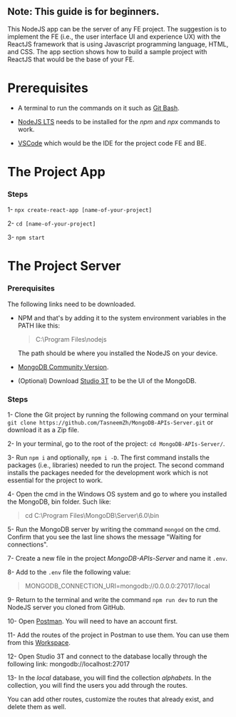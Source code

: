 ## Note: This guide is for beginners.

This NodeJS app can be the server of any FE project. The suggestion is to implement the FE (i.e., the user interface UI and experience UX) with the ReactJS framework that is using Javascript programming language, HTML, and CSS. The app section shows how to build a sample project with ReactJS that would be the base of your FE.

# Prerequisites

- A terminal to run the commands on it such as [Git Bash](https://git-scm.com/downloads).

- [NodeJS LTS](https://nodejs.org/en/download/) needs to be installed for the *npm* and *npx* commands to work.

- [VSCode](https://code.visualstudio.com/download) which would be the IDE for the project code FE and BE.

# The Project App

### Steps

1- `npx create-react-app [name-of-your-project]`

2- `cd [name-of-your-project]`

3- `npm start`

# The Project Server

### Prerequisites

The following links need to be downloaded.

- NPM and that's by adding it to the system environment variables in the PATH like this: 

    > C:\Program Files\nodejs

    The path should be where you installed the NodeJS on your device.

- [MongoDB Community Version](https://www.mongodb.com/try/download/community).

- (Optional) Download [Studio 3T](https://studio3t.com/download/) to be the UI of the MongoDB.

### Steps

1- Clone the Git project by running the following command on your terminal `git clone https://github.com/TasneemZh/MongoDB-APIs-Server.git` or download it as a Zip file.

2- In your terminal, go to the root of the project: `cd MongoDB-APIs-Server/`.

3- Run `npm i` and optionally, `npm i -D`. The first command installs the packages (i.e., libraries) needed to run the project. The second command installs the packages needed for the development work which is not essential for the project to work.

4- Open the cmd in the Windows OS system and go to where you installed the MongoDB, bin folder. Such like:

> cd C:\\Program Files\\MongoDB\\Server\\6.0\\bin

5- Run the MongoDB server by writing the command `mongod` on the cmd. Confirm that you see the last line shows the message "Waiting for connections".

7- Create a new file in the project *MongoDB-APIs-Server* and name it `.env`.

8- Add to the `.env` file the following value:

> MONGODB_CONNECTION_URI=mongodb://0.0.0.0:27017/local

9- Return to the terminal and write the command `npm run dev` to run the NodeJS server you cloned from GitHub.

10- Open [Postman](https://identity.getpostman.com/login?continue=https%3A%2F%2Fweb.postman.co%2Fhome). You will need to have an account first.

11- Add the routes of the project in Postman to use them. You can use them from this [Workspace](https://www.postman.com/winter-astronaut-380709/workspace/mongodb).

12- Open Studio 3T and connect to the database locally through the following link: mongodb://localhost:27017

13- In the *local* database, you will find the collection *alphabets*. In the collection, you will find the users you add through the routes. 

You can add other routes, customize the routes that already exist, and delete them as well.
